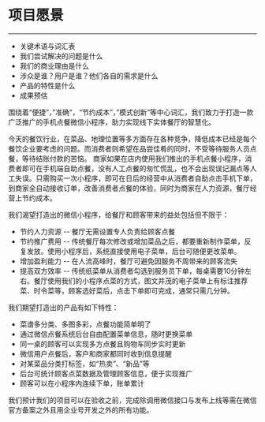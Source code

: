 ﻿# 项目愿景

---

- 关键术语与词汇表
- 我们尝试解决的问题是什么
- 我们的商业理由是什么
- 涉众是谁？用户是谁？他们各自的需求是什么
- 产品的特性是什么
- 成果预估

围绕着“便捷”，”准确“，“节约成本”，”模式创新“等中心词汇，我们致力于打造一款广泛推广的手机点餐微信小程序，助力实现线下实体餐厅的智慧化。

今天的餐饮行业，在菜品、地理位置等多方面存在各种竞争，降低成本已经是每个餐饮企业要考虑的问题。而消费者则希望在品尝佳肴的同时，不受等待服务人员点餐，等待结账付款的苦恼。
商家如果在店内使用我们推出的手机点餐小程序，消费者即可在手机端自助点餐，没有人工点餐的匆忙慌乱，也不会出现误记漏点等人工失误。只需购买一次小程序，即可在日后的经营中从消费者自助点击手机下单，到商家全自动接收订单，改善消费者点餐的体验，同时为商家在人力资源，餐厅经营上节约成本。

我们渴望打造出的微信小程序，给餐厅和顾客带来的益处包括但不限于：

* 节约人力资源
 -- 餐厅无需设置专人负责给顾客点餐
* 节约推广费用
 -- 传统餐厅每次修改或增加菜品之后，都要重新制作菜单，反复发放。使用小程序后，系统直接使用电子菜单，后台可随便更改菜单。
* 增加盈利能力
 -- 在人流高峰时，餐厅可避免因服务不周带来的顾客流失
* 提高双方效率
 -- 传统纸菜单从消费者勾选到服务员下单，每桌需要10分钟左右。餐厅使用我们的小程序点菜的方式，图文并茂的电子菜单上有标注推荐菜、时令菜等，顾客选好菜后，点击下单即可完成，通常只需几分钟。

我们期望打造出的产品有如下特性：

* 菜谱多分类、多图多彩，点餐功能简单明了
* 通过微信点餐系统后台自由配置菜单信息，随时更换菜单
* 同一桌的顾客可以实现多方点餐且购物车同步实时更新
* 微信用户点餐后，客户和商家都同时收到信息提醒
* 对某菜品分类打标签，如“热卖”、“新品”等
* 后台可统计顾客点菜数据及管理顾客信息，便于实现推广
* 顾客可以在小程序内连续下单，账单累计

我们预计我们的项目可以在验收之前，完成除调用微信接口与发布上线等需在微信官方备案之外且用企业号开发之外的所有功能。

